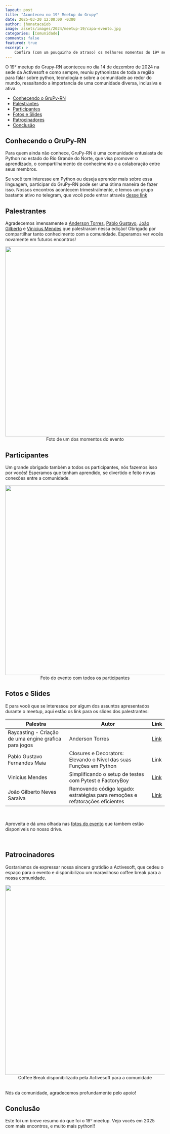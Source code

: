 ```yaml
---
layout: post
title: "Aconteceu no 19° Meetup do Grupy"
date: 2025-03-20 12:00:00 -0300
author: jhonatacaiob
image: assets/images/2024/meetup-19/capa-evento.jpg
categories: [Comunidade]
comments: false
featured: true
excerpt: >
    Confira (com um pouquinho de atraso) os melhores momentos do 19º meetup do GruPy-RN
---
```


O 19° meetup do Grupy-RN aconteceu no dia 14 de dezembro de 2024 na sede da Activesoft e como sempre, reuniu pythonistas de toda a região para falar sobre python, tecnologia e sobre a comunidade ao redor do mundo, ressaltando a importancia de uma comunidade diversa, inclusiva e ativa.

- [Conhecendo o GruPy-RN](#conhecendo-o-grupy-rn)
- [Palestrantes](#palestrantes)
- [Participantes](#participantes)
- [Fotos e Slides](#fotos-e-slides)
- [Patrocinadores](#patrocinadores)
- [Conclusão](#conclusão)


## Conhecendo o GruPy-RN

Para quem ainda não conhece, GruPy-RN é uma comunidade entusiasta de Python no estado do Rio Grande do Norte, que visa promover o aprendizado, o compartilhamento de conhecimento e a colaboração entre seus membros.

Se você tem interesse em Python ou deseja aprender mais sobre essa linguagem, participar do GruPy-RN pode ser uma ótima maneira de fazer isso. Nossos encontros acontecem trimestralmente, e temos um grupo bastante ativo no telegram, que você pode entrar através [desse link](https://t.me/GrupyRN)


## Palestrantes

Agradecemos imensamente a [Anderson Torres](https://github.com/AndersonPTSN), [Pablo Gustavo](https://github.com/Pablo1Gustavo), [João Gilberto](https://github.com/0jonjo) e [Vinicius Mendes](https://github.com/vbmendes) que palestraram nessa edição! Obrigado por compartilhar tanto conhecimento com a comunidade. Esperamos ver vocês novamente em futuros encontros!

<div style="text-align:center">
    <img src="{{ site.baseurl }}/assets/images/2024/meetup-19/palestrante.jpg"  style="width: 600px; height: auto;"/>
    <figcaption>Foto de um dos momentos do evento</figcaption>
</div>


## Participantes

Um grande obrigado também a todos os participantes, nós fazemos isso por vocês! Esperamos que tenham aprendido, se divertido e feito novas conexões entre a comunidade.

<div style="text-align:center">
    <img src="{{ site.baseurl }}/assets/images/2024/meetup-19/capa-evento.jpg"  style="width: 600px; height: auto;"/>
    <figcaption>Foto do evento com todos os participantes</figcaption>
</div>

## Fotos e Slides

E para você que se interessou por algum dos assuntos apresentados durante o meetup, aqui estão os link para os slides dos palestrantes:

| Palestra | Autor | Link |
| --- | --- | --- |
| Raycasting - Criação de uma engine grafica para jogos | Anderson Torres | [Link](https://www.canva.com/design/DAGY1BND7Qw/mbCvEuQYZ8ZOshTIiMt06Q/view?utm_content=DAGY1BND7Qw&utm_campaign=designshare&utm_medium=link2&utm_source=uniquelinks&utlId=h12d00bda47) |
| Pablo Gustavo Fernandes Maia | Closures e Decorators: Elevando o Nível das suas Funções em Python | [Link](https://docs.google.com/presentation/d/14NdrJM8QIvXDZ8GWef-5H5vqAq0HYeqF6tdsZwBavQI/edit?usp=sharing) |
| Vinicius Mendes |	Simplificando o setup de testes com Pytest e FactoryBoy | [Link](https://docs.google.com/presentation/d/1ZViT6BtYINAjjfqDF4sTCDZfCo6pzYVtFL5Fhb897Dw/edit) |
| João Gilberto Neves Saraiva | Removendo código legado: estratégias para remoções e refatorações eficientes | [Link](https://docs.google.com/presentation/d/13OqTz1hSSxCMlK4N3GdNAX42PmWJHRCkVyDcsLblhWo/edit?usp=sharing)|

<br />

Aproveita e dá uma olhada nas [fotos do evento](https://drive.google.com/drive/folders/1uvcQCw61CRZv8geik0SKRIgS1fX1iU_J?usp=sharing) que tambem estão disponiveis no nosso drive.

<br />

## Patrocinadores

Gostaríamos de expressar nossa sincera gratidão a Activesoft, que cedeu o espaço para o evento e disponibilizou um maravilhoso coffee break para a nossa comunidade.

<div style="text-align:center">
    <img src="{{ site.baseurl }}/assets/images/2024/meetup-19/coffe-break.jpg"  style="width: 600px; height: auto;"/>
    <figcaption>Coffee Break disponibilizado pela Activesoft para a comunidade</figcaption>
</div>

<br />

Nós da comunidade, agradecemos profundamente pelo apoio!

## Conclusão

Este foi um breve resumo do que foi o 19° meetup. Vejo vocês em 2025 com mais encontros, e muito mais python!!
